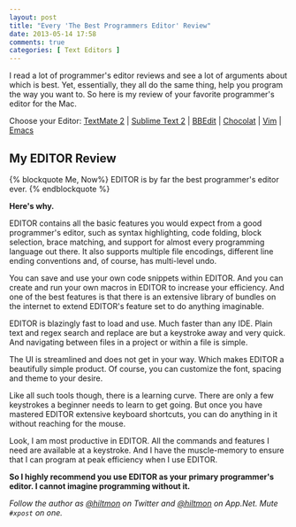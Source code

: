 ```yaml
---
layout: post
title: "Every 'The Best Programmers Editor' Review"
date: 2013-05-14 17:58
comments: true
categories: [ Text Editors ]
---
```


<script>
	function setEditor(editor, url) {
		var elements = document.getElementsByClassName('editor-span');
		for (var i = 0; i < elements.length; ++i) {
			var element = elements[i];
			element.innerHTML = '<a href="' + url + '">' + editor + '</a>';
		}
		return false;
	}
	
	onload = function() {
		setEditor('TextMate 2', 'http://www.macromates.com/');
	}
</script>

<span class="light">I read a lot of programmer's editor reviews and see a lot of arguments about which is best. Yet, essentially, they all do the same thing, help you program the way you want to. So here is my review of your favorite programmer's editor for the Mac.</span>

<p>
	Choose your Editor:
	<a href="#" onclick="return setEditor('TextMate 2', 'http://www.macromates.com/');">TextMate 2</a> | 
	<a href="#" onclick="return setEditor('Sublime Text 2', 'http://www.sublimetext.com/2');">Sublime Text 2</a> | 
	<a href="#" onclick="return setEditor('BBEdit', 'http://www.barebones.com/products/bbedit/');">BBEdit</a> | 
	<a href="#" onclick="return setEditor('Chocolat', 'http://www.chocolatapp.com');">Chocolat</a> | 
	<a href="#" onclick="return setEditor('Vim', 'http://www.vim.org/');">Vim</a> | 
	<a href="#" onclick="return setEditor('Emacs', 'http://www.gnu.org/software/emacs/');">Emacs</a>
</p>

## My <span class="editor-span">EDITOR</span> Review

{% blockquote Me, Now%}
<span class="editor-span">EDITOR</span> is by far the best programmer's editor ever. 
{% endblockquote %}

**Here's why.**

<span class="editor-span">EDITOR</span> contains all the basic features you would expect from a good programmer's editor, such as syntax highlighting, code folding, block selection, brace matching, and support for almost every programming language out there. It also supports multiple file encodings, different line ending conventions and, of course, has multi-level undo.

You can save and use your own code snippets within <span class="editor-span">EDITOR</span>. And you can create and run your own macros in <span class="editor-span">EDITOR</span> to increase your efficiency. And one of the best features is that there is an extensive library of bundles on the internet to extend <span class="editor-span">EDITOR</span>'s feature set to do anything imaginable.

<span class="editor-span">EDITOR</span> is blazingly fast to load and use. Much faster than any IDE. Plain text and regex search and replace are but a keystroke away and very quick. And navigating between files in a project or within a file is simple.

The UI is streamlined and does not get in your way. Which makes <span class="editor-span">EDITOR</span> a beautifully simple product. Of course, you can customize the font, spacing and theme to your desire.

Like all such tools though, there is a learning curve. There are only a few keystrokes a beginner needs to learn to get going. But once you have mastered <span class="editor-span">EDITOR</span> extensive keyboard shortcuts, you can do anything in it without reaching for the mouse.

Look, I am most productive in <span class="editor-span">EDITOR</span>. All the commands and features I need are available at a keystroke. And I have the muscle-memory to ensure that I can program at peak efficiency when I use <span class="editor-span">EDITOR</span>.

**So I highly recommend you use <span class="editor-span">EDITOR</span> as your primary programmer's editor. I cannot imagine programming without it.**

*Follow the author as [@hiltmon](http://twitter.com/hiltmon) on Twitter and [@hiltmon](http://alpha.app.net/hiltmon) on App.Net. Mute `#xpost` on one.*